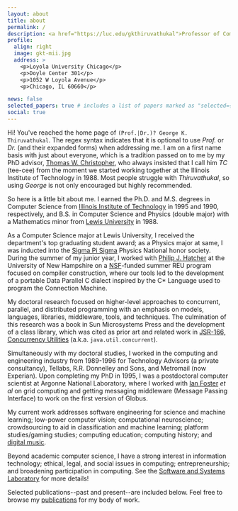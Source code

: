 ```yaml
---
layout: about
title: about
permalink: /
description: <a href="https://luc.edu/gkthiruvathukal">Professor of Computer Science, Loyola University Chicago</a><br/><a href="https://ssl.cs.luc.edu">Director, Software and Systems Laboratory, Loyola University Chicago</a><br/><a href="https://www.alcf.anl.gov/about/people/george-k-thiruvathukal">Visiting Computer Scientist, Argonne National Laboratory</a>
profile:
  align: right
  image: gkt-mii.jpg
  address: >
    <p>Loyola University Chicago</p>
    <p>Doyle Center 301</p>
    <p>1052 W Loyola Avenue</p>
    <p>Chicago, IL 60660</p>

news: false
selected_papers: true # includes a list of papers marked as "selected={true}"
social: true
---
```


Hi! You've reached the home page of `(Prof.|Dr.)? George K. Thiruvathukal`.
The regex syntax indicates that it is optional to use *Prof.* or *Dr.* (and their expanded forms) when addressing me.
I am on a first name basis with just about everyone, which is a tradition passed on to me by my PhD advisor, [Thomas W. Christopher](https://tools-of-computing.com), who always insisted that I call him *TC* (tee-cee) from the moment we started working together at the Illinois Institute of Technology in 1988.
Most people struggle with *Thiruvathukal*, so using *George* is not only encouraged but highly recommended.

So here is a little bit about me.
I earned the Ph.D. and M.S. degrees in Computer Science from [Illinois Institute of Technology](https://iit.edu) in 1995 and 1990, respectively, and B.S. in Computer Science and Physics (double major) with a Mathematics minor from [Lewis University](https://lewisu.edu) in 1988.

As a Computer Science major at Lewis University, I received the department's top graduating student award; 
as a Physics major at same, I was inducted into the [Sigma Pi Sigma](https://www.sigmapisigma.org/) Physics National honor society.
During the summer of my junior year, I worked with [Philip J. Hatcher](https://www.cs.unh.edu/~pjh/)  at the University of New Hampshire on a [NSF](https://nsf.gov)-funded summer REU program focused on compiler construction, where our tools led to the development of a portable Data Parallel C dialect inspired by the C\* Language used to program the Connection Machine.

My doctoral research focused on higher-level approaches to concurrent, parallel, and distributed programming with an emphasis on models, languages, libraries, middleware, tools, and techniques.
The culmination of this research was a book in Sun Microsystems Press and the development of a class library, which was cited as prior art and related work in [JSR-166, Concurrency Utilities](https://www.jcp.org/en/jsr/detail?id=166) (a.k.a. `java.util.concurrent`).

Simultaneously with my doctoral studies, I worked in the computing and engineering industry from 1989-1996 for Technology Advisors (a private consultancy), Tellabs, R.R. Donnelley and Sons, and Metromail (now Experian).
Upon completing my PhD in 1995, I was a postdoctoral computer scientist at Argonne National Laboratory, where I worked with [Ian Foster](https://www.anl.gov/profile/ian-t-foster) *et al* on grid computing and getting messaging middleware (Message Passing Interface) to work on the first version of Globus.

My current work addresses software engineering for science and machine learning; low-power computer vision; computational neuroscience; crowdsourcing to aid in classification and machine learning; platform studies/gaming studies; computing education; computing history; and [digital music](https://lute.luc.edu).

Beyond academic computer science, I have a strong interest in information technology; ethical, legal, and social issues in computing; entrepreneurship; and broadening participation in computing. See the [Software and Systems Laboratory](https://ssl.cs.luc.edu) for more details!

Selected publications--past and present--are included below. Feel free to browse my [publications](/publications/) for my body of work.

